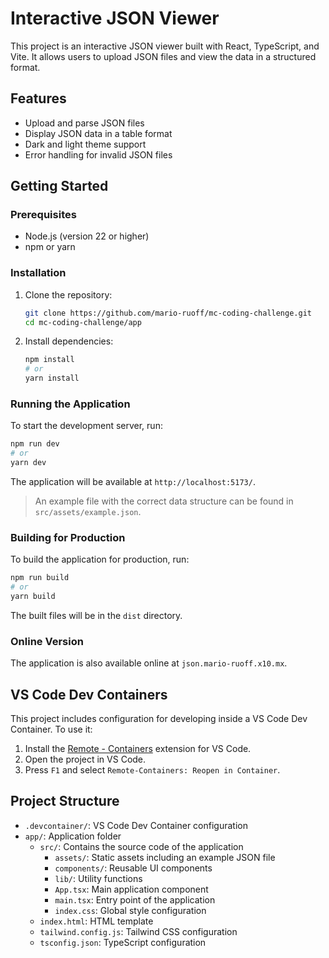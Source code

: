 # Interactive JSON Viewer

This project is an interactive JSON viewer built with React, TypeScript, and Vite. It allows users to upload JSON files and view the data in a structured format.

## Features

- Upload and parse JSON files
- Display JSON data in a table format
- Dark and light theme support
- Error handling for invalid JSON files

## Getting Started

### Prerequisites

- Node.js (version 22 or higher)
- npm or yarn

### Installation

1. Clone the repository:

    ```sh
    git clone https://github.com/mario-ruoff/mc-coding-challenge.git
    cd mc-coding-challenge/app
    ```

2. Install dependencies:

    ```sh
    npm install
    # or
    yarn install
    ```

### Running the Application

To start the development server, run:

```sh
npm run dev
# or
yarn dev
```

The application will be available at `http://localhost:5173/`.

> An example file with the correct data structure can be found in `src/assets/example.json`.

### Building for Production

To build the application for production, run:

```sh
npm run build
# or
yarn build
```

The built files will be in the `dist` directory.

### Online Version

The application is also available online at `json.mario-ruoff.x10.mx`.

## VS Code Dev Containers

This project includes configuration for developing inside a VS Code Dev Container. To use it:

1. Install the [Remote - Containers](https://marketplace.visualstudio.com/items?itemName=ms-vscode-remote.remote-containers) extension for VS Code.
2. Open the project in VS Code.
3. Press `F1` and select `Remote-Containers: Reopen in Container`.

## Project Structure
- `.devcontainer/`: VS Code Dev Container configuration
- `app/`: Application folder
  - `src/`: Contains the source code of the application
    - `assets/`: Static assets including an example JSON file
    - `components/`: Reusable UI components
    - `lib/`: Utility functions
    - `App.tsx`: Main application component
    - `main.tsx`: Entry point of the application
    - `index.css`: Global style configuration
  - `index.html`: HTML template
  - `tailwind.config.js`: Tailwind CSS configuration
  - `tsconfig.json`: TypeScript configuration
